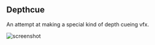 Depthcue
--------

An attempt at making a special kind of depth cueing vfx.

![screenshot](http://keijiro.github.io/Depthcue/screenshot.png)
